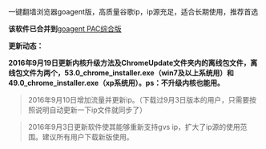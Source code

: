 一键翻墙浏览器goagent版，高质量谷歌ip，ip源充足，适合长期使用，推荐首选

****该软件已合并到****[goagent PAC综合版](https://github.com/Alvin9999/new-pac/wiki/goagent-PAC%E7%BB%BC%E5%90%88%E7%89%88)

**更新动态：**

**2016年9月19日更新内核升级方法及ChromeUpdate文件夹内的离线包文件，离线包文件为两个，53.0_chrome_installer.exe（win7及以上系统用）和49.0_chrome_installer.exe（xp系统用）。ps：不升级内核也能用。**

> 2016年9月10日增加流量并更新ip。（下载过9月3日版本的用户，只需要按照说明自动更新一下ip文件就同步了）

> 2016年9月3日更新软件使其能够重新支持gvs ip，扩大了ip源的使用范围。建议所有用户下载新版使用。


